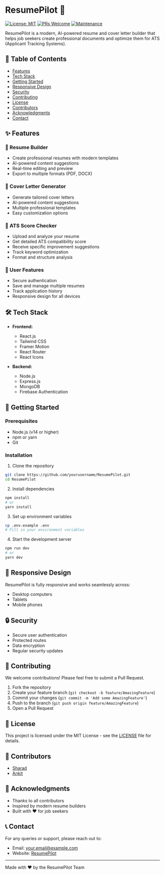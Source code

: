 # ResumePilot 🚀

[![License: MIT](https://img.shields.io/badge/License-MIT-yellow.svg)](https://opensource.org/licenses/MIT)
[![PRs Welcome](https://img.shields.io/badge/PRs-welcome-brightgreen.svg?style=flat-square)](http://makeapullrequest.com)
[![Maintenance](https://img.shields.io/badge/Maintained%3F-yes-green.svg)](https://github.com/yourusername/ResumePilot/graphs/commit-activity)

ResumePilot is a modern, AI-powered resume and cover letter builder that helps job seekers create professional documents and optimize them for ATS (Applicant Tracking Systems).

## 📑 Table of Contents
- [Features](#-features)
- [Tech Stack](#️-tech-stack)
- [Getting Started](#-getting-started)
- [Responsive Design](#-responsive-design)
- [Security](#-security)
- [Contributing](#-contributing)
- [License](#-license)
- [Contributors](#-contributors)
- [Acknowledgments](#-acknowledgments)
- [Contact](#-contact)

## ✨ Features

### 📝 Resume Builder
- Create professional resumes with modern templates
- AI-powered content suggestions
- Real-time editing and preview
- Export to multiple formats (PDF, DOCX)

### 📄 Cover Letter Generator
- Generate tailored cover letters
- AI-powered content suggestions
- Multiple professional templates
- Easy customization options

### 🎯 ATS Score Checker
- Upload and analyze your resume
- Get detailed ATS compatibility score
- Receive specific improvement suggestions
- Track keyword optimization
- Format and structure analysis

### 🔐 User Features
- Secure authentication
- Save and manage multiple resumes
- Track application history
- Responsive design for all devices

## 🛠️ Tech Stack

- **Frontend:**
  - React.js
  - Tailwind CSS
  - Framer Motion
  - React Router
  - React Icons

- **Backend:**
  - Node.js
  - Express.js
  - MongoDB
  - Firebase Authentication

## 🚀 Getting Started

### Prerequisites
- Node.js (v14 or higher)
- npm or yarn
- Git

### Installation

1. Clone the repository
```bash
git clone https://github.com/yourusername/ResumePilot.git
cd ResumePilot
```

2. Install dependencies
```bash
npm install
# or
yarn install
```

3. Set up environment variables
```bash
cp .env.example .env
# Fill in your environment variables
```

4. Start the development server
```bash
npm run dev
# or
yarn dev
```

## 📱 Responsive Design

ResumePilot is fully responsive and works seamlessly across:
- Desktop computers
- Tablets
- Mobile phones

## 🔒 Security

- Secure user authentication
- Protected routes
- Data encryption
- Regular security updates

## 🤝 Contributing

We welcome contributions! Please feel free to submit a Pull Request.

1. Fork the repository
2. Create your feature branch (`git checkout -b feature/AmazingFeature`)
3. Commit your changes (`git commit -m 'Add some AmazingFeature'`)
4. Push to the branch (`git push origin feature/AmazingFeature`)
5. Open a Pull Request

## 📄 License

This project is licensed under the MIT License - see the [LICENSE](LICENSE) file for details.

## 👥 Contributors

* [Sharad](https://github.com/13Sharad)
* [Ankit](https://github.com/ankitsharmait)

## 🙏 Acknowledgments

- Thanks to all contributors
- Inspired by modern resume builders
- Built with ❤️ for job seekers

## 📞 Contact

For any queries or support, please reach out to:
- Email: your.email@example.com
- Website: [ResumePilot](https://resumepilot.com)

---

Made with ❤️ by the ResumePilot Team
